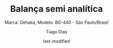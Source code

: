 ---
title: "Balança semi analítica"
subtitle: "Marca: Gehaka, Modelo: BG-440 - São Paulo/Brasil"
status: "Ativo"
procedimento: PEQ-011
image: "fotos/011.jpg"
categories: 
    - "Pesagem"
author: Tiago Dias
date: last-modified
date-format: DD/MM/YYYY
lang: pt-br
---